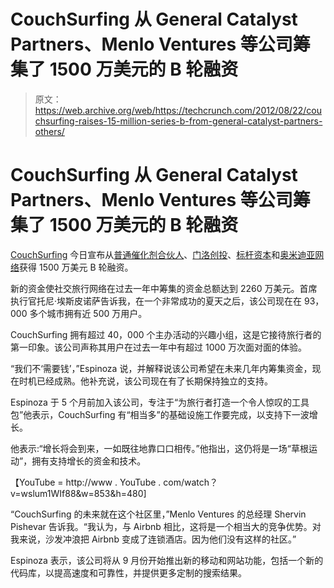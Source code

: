 # CouchSurfing 从 General Catalyst Partners、Menlo Ventures 等公司筹集了 1500 万美元的 B 轮融资

> 原文：<https://web.archive.org/web/https://techcrunch.com/2012/08/22/couchsurfing-raises-15-million-series-b-from-general-catalyst-partners-others/>

# CouchSurfing 从 General Catalyst Partners、Menlo Ventures 等公司筹集了 1500 万美元的 B 轮融资

[CouchSurfing](https://web.archive.org/web/20230321004434/http://www.couchsurfing.org/) 今日宣布从[普通催化剂合伙人](https://web.archive.org/web/20230321004434/http://www.generalcatalyst.com/)、[门洛创投](https://web.archive.org/web/20230321004434/http://www.menloventures.com/home.html)、[标杆资本](https://web.archive.org/web/20230321004434/http://www.benchmark.com/)和[奥米迪亚网络](https://web.archive.org/web/20230321004434/http://www.omidyar.com/)获得 1500 万美元 B 轮融资。

新的资金使社交旅行网络在过去一年中筹集的资金总额达到 2260 万美元。首席执行官托尼·埃斯皮诺萨告诉我，在一个非常成功的夏天之后，该公司现在在 93，000 多个城市拥有近 500 万用户。

CouchSurfing 拥有超过 40，000 个主办活动的兴趣小组，这是它接待旅行者的第一印象。该公司声称其用户在过去一年中有超过 1000 万次面对面的体验。

“我们不‘需要钱’，”Espinoza 说，并解释说该公司希望在未来几年内筹集资金，现在时机已经成熟。他补充说，该公司现在有了长期保持独立的支持。

Espinoza 于 5 个月前加入该公司，专注于“为旅行者打造一个令人惊叹的工具包”他表示，CouchSurfing 有“相当多”的基础设施工作要完成，以支持下一波增长。

他表示:“增长将会到来，一如既往地靠口口相传。”他指出，这仍将是一场“草根运动”，拥有支持增长的资金和技术。

【YouTube = http://www . YouTube . com/watch？v=wslum1WIf88&w=853&h=480]

“CouchSurfing 的未来就在这个社区里，”Menlo Ventures 的总经理 Shervin Pishevar 告诉我。“我认为，与 Airbnb 相比，这将是一个相当大的竞争优势。对我来说，沙发冲浪把 Airbnb 变成了连锁酒店。因为他们没有这样的社区。”

Espinoza 表示，该公司将从 9 月份开始推出新的移动和网站功能，包括一个新的代码库，以提高速度和可靠性，并提供更多定制的搜索结果。